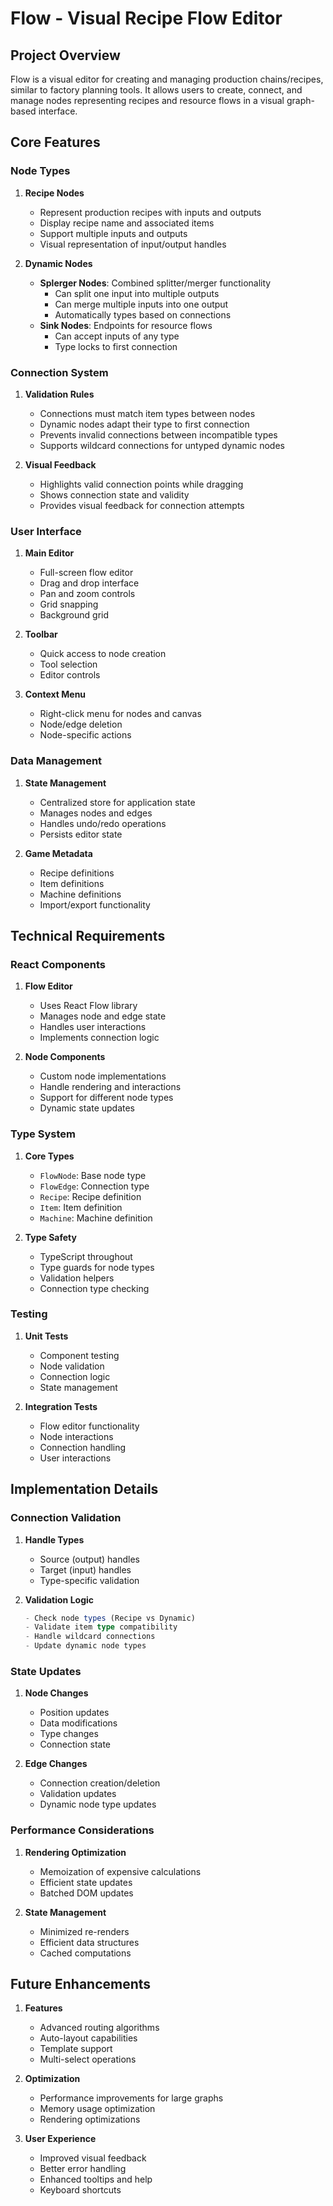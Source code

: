 # Flow - Visual Recipe Flow Editor

## Project Overview
Flow is a visual editor for creating and managing production chains/recipes, similar to factory planning tools. It allows users to create, connect, and manage nodes representing recipes and resource flows in a visual graph-based interface.

## Core Features

### Node Types
1. **Recipe Nodes**
   - Represent production recipes with inputs and outputs
   - Display recipe name and associated items
   - Support multiple inputs and outputs
   - Visual representation of input/output handles

2. **Dynamic Nodes**
   - **Splerger Nodes**: Combined splitter/merger functionality
     - Can split one input into multiple outputs
     - Can merge multiple inputs into one output
     - Automatically types based on connections
   - **Sink Nodes**: Endpoints for resource flows
     - Can accept inputs of any type
     - Type locks to first connection

### Connection System
1. **Validation Rules**
   - Connections must match item types between nodes
   - Dynamic nodes adapt their type to first connection
   - Prevents invalid connections between incompatible types
   - Supports wildcard connections for untyped dynamic nodes

2. **Visual Feedback**
   - Highlights valid connection points while dragging
   - Shows connection state and validity
   - Provides visual feedback for connection attempts

### User Interface
1. **Main Editor**
   - Full-screen flow editor
   - Drag and drop interface
   - Pan and zoom controls
   - Grid snapping
   - Background grid

2. **Toolbar**
   - Quick access to node creation
   - Tool selection
   - Editor controls

3. **Context Menu**
   - Right-click menu for nodes and canvas
   - Node/edge deletion
   - Node-specific actions

### Data Management
1. **State Management**
   - Centralized store for application state
   - Manages nodes and edges
   - Handles undo/redo operations
   - Persists editor state

2. **Game Metadata**
   - Recipe definitions
   - Item definitions
   - Machine definitions
   - Import/export functionality

## Technical Requirements

### React Components
1. **Flow Editor**
   - Uses React Flow library
   - Manages node and edge state
   - Handles user interactions
   - Implements connection logic

2. **Node Components**
   - Custom node implementations
   - Handle rendering and interactions
   - Support for different node types
   - Dynamic state updates

### Type System
1. **Core Types**
   - `FlowNode`: Base node type
   - `FlowEdge`: Connection type
   - `Recipe`: Recipe definition
   - `Item`: Item definition
   - `Machine`: Machine definition

2. **Type Safety**
   - TypeScript throughout
   - Type guards for node types
   - Validation helpers
   - Connection type checking

### Testing
1. **Unit Tests**
   - Component testing
   - Node validation
   - Connection logic
   - State management

2. **Integration Tests**
   - Flow editor functionality
   - Node interactions
   - Connection handling
   - User interactions

## Implementation Details

### Connection Validation
1. **Handle Types**
   - Source (output) handles
   - Target (input) handles
   - Type-specific validation

2. **Validation Logic**
   ```typescript
   - Check node types (Recipe vs Dynamic)
   - Validate item type compatibility
   - Handle wildcard connections
   - Update dynamic node types
   ```

### State Updates
1. **Node Changes**
   - Position updates
   - Data modifications
   - Type changes
   - Connection state

2. **Edge Changes**
   - Connection creation/deletion
   - Validation updates
   - Dynamic node type updates

### Performance Considerations
1. **Rendering Optimization**
   - Memoization of expensive calculations
   - Efficient state updates
   - Batched DOM updates

2. **State Management**
   - Minimized re-renders
   - Efficient data structures
   - Cached computations

## Future Enhancements
1. **Features**
   - Advanced routing algorithms
   - Auto-layout capabilities
   - Template support
   - Multi-select operations

2. **Optimization**
   - Performance improvements for large graphs
   - Memory usage optimization
   - Rendering optimizations

3. **User Experience**
   - Improved visual feedback
   - Better error handling
   - Enhanced tooltips and help
   - Keyboard shortcuts 